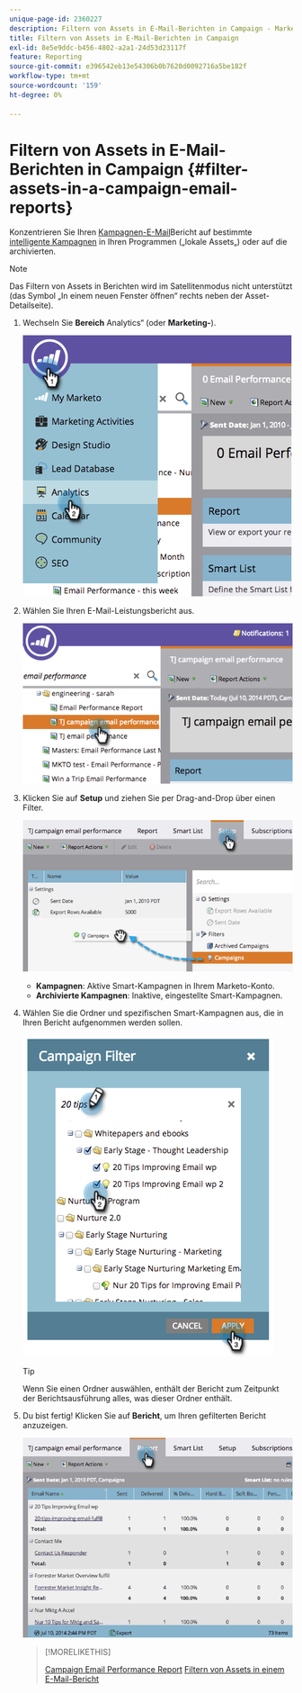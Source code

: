 ```yaml
---
unique-page-id: 2360227
description: Filtern von Assets in E-Mail-Berichten in Campaign - Marketo-Dokumente - Produktdokumentation
title: Filtern von Assets in E-Mail-Berichten in Campaign
exl-id: 8e5e9ddc-b456-4802-a2a1-24d53d23117f
feature: Reporting
source-git-commit: e396542eb13e54306b0b7620d0092716a5be182f
workflow-type: tm+mt
source-wordcount: '159'
ht-degree: 0%

---
```


# Filtern von Assets in E-Mail-Berichten in Campaign {#filter-assets-in-a-campaign-email-reports}

Konzentrieren Sie Ihren [Kampagnen-E-Mail](/help/marketo/product-docs/reporting/basic-reporting/report-types/campaign-email-performance-report.md)Bericht auf bestimmte [intelligente Kampagnen](/help/marketo/product-docs/core-marketo-concepts/smart-campaigns/creating-a-smart-campaign/understanding-batch-and-trigger-smart-campaigns.md) in Ihren Programmen („lokale Assets„) oder auf die archivierten.

>[!NOTE]
>
>Das Filtern von Assets in Berichten wird im Satellitenmodus nicht unterstützt (das Symbol „In einem neuen Fenster öffnen“ rechts neben der Asset-Detailseite).

1. Wechseln Sie **Bereich** Analytics“ (oder **Marketing-**).

   ![](assets/image2014-9-16-15-3a57-3a27.png)

1. Wählen Sie Ihren E-Mail-Leistungsbericht aus.

   ![](assets/image2014-9-16-15-3a57-3a31.png)

1. Klicken Sie auf **Setup** und ziehen Sie per Drag-and-Drop über einen Filter.

   ![](assets/image2014-9-16-15-3a57-3a35.png)

   * **Kampagnen**: Aktive Smart-Kampagnen in Ihrem Marketo-Konto.
   * **Archivierte Kampagnen**: Inaktive, eingestellte Smart-Kampagnen.

1. Wählen Sie die Ordner und spezifischen Smart-Kampagnen aus, die in Ihren Bericht aufgenommen werden sollen.

   ![](assets/image2014-9-16-15-3a57-3a38.png)

   >[!TIP]
   >
   >Wenn Sie einen Ordner auswählen, enthält der Bericht zum Zeitpunkt der Berichtsausführung alles, was dieser Ordner enthält.

1. Du bist fertig! Klicken Sie auf **Bericht**, um Ihren gefilterten Bericht anzuzeigen.

   ![](assets/image2014-9-16-15-3a58-3a10.png)

   >[!MORELIKETHIS]
   >
   >[Campaign Email Performance Report](/help/marketo/product-docs/reporting/basic-reporting/report-types/campaign-email-performance-report.md)
   >[Filtern von Assets in einem E-Mail-Bericht](/help/marketo/product-docs/reporting/basic-reporting/report-activity/filter-assets-in-an-email-report.md)

